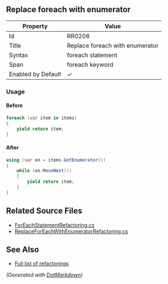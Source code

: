 ## Replace foreach with enumerator

| Property           | Value                           |
| ------------------ | ------------------------------- |
| Id                 | RR0206                          |
| Title              | Replace foreach with enumerator |
| Syntax             | foreach statement               |
| Span               | foreach keyword                 |
| Enabled by Default | &#x2713;                        |

### Usage

#### Before

```csharp
foreach (var item in items)
{
    yield return item;
}
```

#### After

```csharp
using (var en = items.GetEnumerator())
{
    while (en.MoveNext())
    {
        yield return item;
    }
}
```

## Related Source Files

* [ForEachStatementRefactoring.cs](../../src/Refactorings/CSharp/Refactorings/ForEachStatementRefactoring.cs)
* [ReplaceForEachWithEnumeratorRefactoring.cs](../../src/Refactorings/CSharp/Refactorings/ReplaceForEachWithEnumeratorRefactoring.cs)

## See Also

* [Full list of refactorings](Refactorings.md)

*\(Generated with [DotMarkdown](http://github.com/JosefPihrt/DotMarkdown)\)*